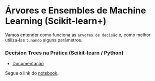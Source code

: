 # Árvores e Ensembles de Machine Learning (Scikit-learn+)

Vamos entender como funciona as `árvores de decisão` e, como melhor utilizá-las `tunando` alguns parâmetros.

### **Decision Trees na Prática (Scikit-learn / Python)**
- [Documentação](https://scikit-learn.org/stable/modules/generated/sklearn.tree.DecisionTreeRegressor.html?highlight=decisiontree#sklearn.tree.DecisionTreeRegressor)

Segue o link do [notebook](https://colab.research.google.com/drive/1SuX44Uyt1ANjZjTBicgDCOv29jVOLbDH#scrollTo=Qa3QNp_-OYtt).
